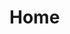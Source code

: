<!DOCTYPE html>

<meta charset="utf-8">
<title>Redirecting to https://strong91105.github.io/home.md</title>
<meta http-equiv="refresh" content="0; URL=hhttps://strong91105.github.io/">
<link rel="canonical" href="https://strong91105.github.io/home.md">

<html>
<body>

  <h1> Home </h1>
  
  
  
  
</html>  
</body>
